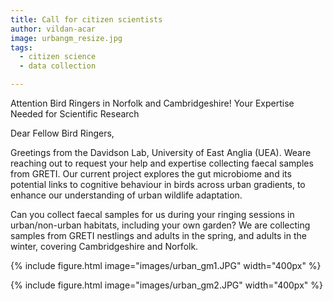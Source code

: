```yaml
---
title: Call for citizen scientists
author: vildan-acar
image: urbangm_resize.jpg
tags:
  - citizen science
  - data collection

---
```


Attention Bird Ringers in Norfolk and Cambridgeshire! Your Expertise Needed for Scientific Research

Dear Fellow Bird Ringers,

Greetings from the Davidson Lab, University of East Anglia (UEA). Weare reaching out to request your help and expertise collecting faecal samples from GRETI. Our current project explores the gut microbiome and its potential links to cognitive behaviour in birds across urban gradients, to enhance our understanding of urban wildlife adaptation.

Can you collect faecal samples for us during your ringing sessions in urban/non-urban habitats, including your own garden? We are collecting samples from GRETI nestlings and adults in the spring, and adults in the winter, covering Cambridgeshire and Norfolk.

{%
  include figure.html
  image="images/urban_gm1.JPG"
  width="400px"
%}

{%
  include figure.html
  image="images/urban_gm2.JPG"
  width="400px"
%}